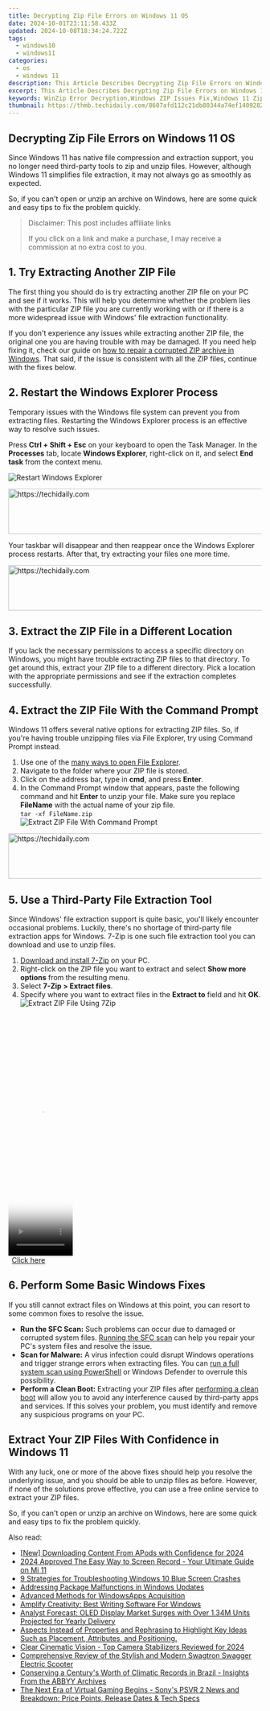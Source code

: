 ```yaml
---
title: Decrypting Zip File Errors on Windows 11 OS
date: 2024-10-01T23:11:58.433Z
updated: 2024-10-08T18:34:24.722Z
tags:
  - windows10
  - windows11
categories:
  - os
  - windows 11
description: This Article Describes Decrypting Zip File Errors on Windows 11 OS
excerpt: This Article Describes Decrypting Zip File Errors on Windows 11 OS
keywords: WinZip Error Decryption,Windows ZIP Issues Fix,Windows 11 Zip Decode Errors,Solve ZIP File Corruption,Errors in Zip on W11 OS,Decode ZIP Failures Windows,Windows 11 Unzip Problems
thumbnail: https://thmb.techidaily.com/8607afd112c21db80344a74ef1409282fa825e22bfc978ed73479483276176d5.jpg
---
```


## Decrypting Zip File Errors on Windows 11 OS

 Since Windows 11 has native file compression and extraction support, you no longer need third-party tools to zip and unzip files. However, although Windows 11 simplifies file extraction, it may not always go as smoothly as expected.

 So, if you can't open or unzip an archive on Windows, here are some quick and easy tips to fix the problem quickly.

>  Disclaimer: This post includes affiliate links
>
>  If you click on a link and make a purchase, I may receive a commission at no extra cost to you.
>

## 1\. Try Extracting Another ZIP File

 The first thing you should do is try extracting another ZIP file on your PC and see if it works. This will help you determine whether the problem lies with the particular ZIP file you are currently working with or if there is a more widespread issue with Windows' file extraction functionality.

 If you don't experience any issues while extracting another ZIP file, the original one you are having trouble with may be damaged. If you need help fixing it, check our guide on [how to repair a corrupted ZIP archive in Windows](https://www.makeuseof.com/windows-repair-corrupted-zip/). That said, if the issue is consistent with all the ZIP files, continue with the fixes below.

## 2\. Restart the Windows Explorer Process

 Temporary issues with the Windows file system can prevent you from extracting files. Restarting the Windows Explorer process is an effective way to resolve such issues.

 Press **Ctrl + Shift + Esc** on your keyboard to open the Task Manager. In the **Processes** tab, locate **Windows Explorer**, right-click on it, and select **End task** from the context menu.

![Restart Windows Explorer](https://static1.makeuseofimages.com/wordpress/wp-content/uploads/2022/11/Restart-Windows-Explorer.jpg)

<!-- affiliate ads begin -->
<a href="https://appsumo.8odi.net/c/5597632/2037350/7443" target="_top" id="2037350">
  <img src="//a.impactradius-go.com/display-ad/7443-2037350" border="0" alt="https://techidaily.com" width="728" height="90"/>
</a>
<img height="0" width="0" src="https://appsumo.8odi.net/i/5597632/2037350/7443" style="position:absolute;visibility:hidden;" border="0" />
<!-- affiliate ads end -->

 Your taskbar will disappear and then reappear once the Windows Explorer process restarts. After that, try extracting your files one more time.

<!-- affiliate ads begin -->
<a href="https://appsumo.8odi.net/c/5597632/2130886/7443" target="_top" id="2130886">
  <img src="//a.impactradius-go.com/display-ad/7443-2130886" border="0" alt="https://techidaily.com" width="728" height="90"/>
</a>
<img height="0" width="0" src="https://appsumo.8odi.net/i/5597632/2130886/7443" style="position:absolute;visibility:hidden;" border="0" />
<!-- affiliate ads end -->

## 3\. Extract the ZIP File in a Different Location

 If you lack the necessary permissions to access a specific directory on Windows, you might have trouble extracting ZIP files to that directory. To get around this, extract your ZIP file to a different directory. Pick a location with the appropriate permissions and see if the extraction completes successfully.

## 4\. Extract the ZIP File With the Command Prompt

 Windows 11 offers several native options for extracting ZIP files. So, if you're having trouble unzipping files via File Explorer, try using Command Prompt instead.

1. Use one of the [many ways to open File Explorer](https://www.makeuseof.com/windows-open-file-explorer/).
2. Navigate to the folder where your ZIP file is stored.
3. Click on the address bar, type in **cmd**, and press **Enter**.
4. In the Command Prompt window that appears, paste the following command and hit **Enter** to unzip your file. Make sure you replace **FileName** with the actual name of your zip file.  
`tar -xf FileName.zip`  
![Extract ZIP File With Command Prompt](https://static1.makeuseofimages.com/wordpress/wp-content/uploads/2023/05/extract-zip-file-with-command-prompt.jpg)

<!-- affiliate ads begin -->
<a href="https://ephamedtechinc.pxf.io/c/5597632/2137214/26400" target="_top" id="2137214">
  <img src="//a.impactradius-go.com/display-ad/26400-2137214" border="0" alt="https://techidaily.com" width="728" height="90"/>
</a>
<img height="0" width="0" src="https://ephamedtechinc.pxf.io/i/5597632/2137214/26400" style="position:absolute;visibility:hidden;" border="0" />
<!-- affiliate ads end -->

## 5\. Use a Third-Party File Extraction Tool

 Since Windows' file extraction support is quite basic, you'll likely encounter occasional problems. Luckily, there's no shortage of third-party file extraction apps for Windows. 7-Zip is one such file extraction tool you can download and use to unzip files.

1. [Download and install 7-Zip](https://www.7-zip.org/download.html) on your PC.
2. Right-click on the ZIP file you want to extract and select **Show more options** from the resulting menu.
3. Select **7-Zip > Extract files**.
4. Specify where you want to extract files in the **Extract to** field and hit **OK**.  
![Extract ZIP File Using 7Zip](https://static1.makeuseofimages.com/wordpress/wp-content/uploads/2023/05/extract-zip-file-using-7zip.jpg)

<!-- affiliate ads begin -->
<span id="1993647">
					<video width="128" height="480" style="cursor:pointer"
           poster="//a.impactradius-go.com/display-clicktoplayimage/1993647.png"
           onclick="if(!this.playClicked){this.play();this.setAttribute('controls',true);this.playClicked=true;}">
	   <source src="//a.impactradius-go.com/display-ad/22993-1993647">
	   <img src="//a.impactradius-go.com/display-clicktoplayimage/1993647.png" style="border: none; height: 100%; width: 100%; object-fit: contain">
	</video>
	<div style="width:80px;text-align:center"><a href="javascript:window.open(decodeURIComponent('https%3A%2F%2Fhomestyler.sjv.io%2Fc%2F5597632%2F1993647%2F22993'), '_blank');void(0);">Click here</a></div>
</span>
<img height="0" width="0" src="https://imp.pxf.io/i/5597632/1993647/22993" style="position:absolute;visibility:hidden;" border="0" />
<!-- affiliate ads end -->

## 6\. Perform Some Basic Windows Fixes

 If you still cannot extract files on Windows at this point, you can resort to some common fixes to resolve the issue.

* **Run the SFC Scan:** Such problems can occur due to damaged or corrupted system files. [Running the SFC scan](https://www.makeuseof.com/system-file-checker-sfc-windows/) can help you repair your PC's system files and resolve the issue.
* **Scan for Malware:** A virus infection could disrupt Windows operations and trigger strange errors when extracting files. You can [run a full system scan using PowerShell](https://www.makeuseof.com/how-to-use-powershell-to-scan-windows-10-for-malware/) or Windows Defender to overrule this possibility.
* **Perform a Clean Boot:** Extracting your ZIP files after [performing a clean boot](https://www.makeuseof.com/clean-boot-windows-11/) will allow you to avoid any interference caused by third-party apps and services. If this solves your problem, you must identify and remove any suspicious programs on your PC.

## Extract Your ZIP Files With Confidence in Windows 11

 With any luck, one or more of the above fixes should help you resolve the underlying issue, and you should be able to unzip files as before. However, if none of the solutions prove effective, you can use a free online service to extract your ZIP files.

 So, if you can't open or unzip an archive on Windows, here are some quick and easy tips to fix the problem quickly.

<span class="atpl-alsoreadstyle">Also read:</span>
<div><ul>
<li><a href="https://fox-glue.techidaily.com/new-downloading-content-from-apods-with-confidence-for-2024/"><u>[New] Downloading Content From APods with Confidence for 2024</u></a></li>
<li><a href="https://screen-activity-recording.techidaily.com/2024-approved-the-easy-way-to-screen-record-your-ultimate-guide-on-mi-11/"><u>2024 Approved The Easy Way to Screen Record - Your Ultimate Guide on Mi 11</u></a></li>
<li><a href="https://win11.techidaily.com/9-strategies-for-troubleshooting-windows-10-blue-screen-crashes/"><u>9 Strategies for Troubleshooting Windows 10 Blue Screen Crashes</u></a></li>
<li><a href="https://win11.techidaily.com/addressing-package-malfunctions-in-windows-updates/"><u>Addressing Package Malfunctions in Windows Updates</u></a></li>
<li><a href="https://win11.techidaily.com/advanced-methods-for-windowsapps-acquisition/"><u>Advanced Methods for WindowsApps Acquisition</u></a></li>
<li><a href="https://win11.techidaily.com/amplify-creativity-best-writing-software-for-windows/"><u>Amplify Creativity: Best Writing Software For Windows</u></a></li>
<li><a href="https://hardware-reviews.techidaily.com/analyst-forecast-oled-display-market-surges-with-over-134m-units-projected-for-yearly-delivery/"><u>Analyst Forecast: OLED Display Market Surges with Over 1.34M Units Projected for Yearly Delivery</u></a></li>
<li><a href="https://fox-shield.techidaily.com/aspects-instead-of-properties-and-rephrasing-to-highlight-key-ideas-such-as-placement-attributes-and-positioning/"><u>Aspects Instead of Properties and Rephrasing to Highlight Key Ideas Such as Placement, Attributes, and Positioning.</u></a></li>
<li><a href="https://youtube-sure.techidaily.com/-cinematic-vision-top-camera-stabilizers-reviewed-for-2024/"><u>Clear Cinematic Vision - Top Camera Stabilizers Reviewed for 2024</u></a></li>
<li><a href="https://buynow-tips.techidaily.com/comprehensive-review-of-the-stylish-and-modern-swagtron-swagger-electric-scooter/"><u>Comprehensive Review of the Stylish and Modern Swagtron Swagger Electric Scooter</u></a></li>
<li><a href="https://discover-brilliant.techidaily.com/conserving-a-centurys-worth-of-climatic-records-in-brazil-insights-from-the-abbyy-archives/"><u>Conserving a Century's Worth of Climatic Records in Brazil - Insights From the ABBYY Archives</u></a></li>
<li><a href="https://techno-recovery.techidaily.com/the-next-era-of-virtual-gaming-begins-sonys-psvr-2-news-and-breakdown-price-points-release-dates-and-tech-specs/"><u>The Next Era of Virtual Gaming Begins - Sony's PSVR 2 News and Breakdown: Price Points, Release Dates & Tech Specs</u></a></li>
</ul></div>

<ins class="adsbygoogle"
      style="display:block"
      data-ad-client="ca-pub-7571918770474297"
      data-ad-slot="8358498916"
      data-ad-format="auto"
      data-full-width-responsive="true"></ins>
    